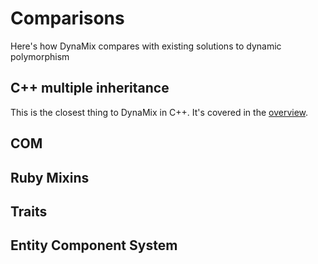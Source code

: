 # Comparisons

Here's how DynaMix compares with existing solutions to dynamic polymorphism

## C++ multiple inheritance 

This is the closest thing to DynaMix in C++. It's covered in the [overview](../overview.md).

## COM

## Ruby Mixins

## Traits

## Entity Component System
